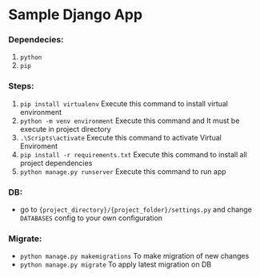 # Sample Django App

### Dependecies:
1. ```python```
2. ```pip```

### Steps:
1. ```pip install virtualenv``` Execute this command to install virtual environment
2. ```python -m venv environment``` Execute this command and It must be execute in project directory
3. ```.\Scripts\activate``` Execute this command to activate Virtual Enviroment
4. ```pip install -r requirements.txt``` Execute this command to install all project dependencies
5. ```python manage.py runserver``` Execute this command to run app

### DB:

- go to ```{project_directory}/{project_folder}/settings.py``` and change ```DATABASES``` config to your own configuration

### Migrate:
- ```python manage.py makemigrations``` To make migration of new changes
- ```python manage.py migrate``` To apply latest migration on DB
